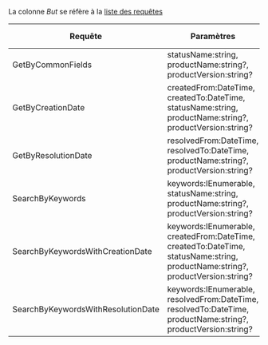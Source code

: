 La colonne *But* se réfère à la [liste des requêtes](./Liste%20des%20requêtes.md)

| Requête | Paramètres | But | Résultat escompté/obtenu | Commentaires |
|---------|------------|-----|--------------------------|--------------|
| GetByCommonFields | statusName:string, productName:string?, productVersion:string? | #1..3, #11..13 |  |  |
| GetByCreationDate | createdFrom:DateTime, createdTo:DateTime, statusName:string, productName:string?, productVersion:string? | #4, #5 |  | Importe GetByCommonFields |
| GetByResolutionDate | resolvedFrom:DateTime, resolvedTo:DateTime, productName:string?, productVersion:string? | #14, #15 |  | Importe GetByCommonFields |
| SearchByKeywords | keywords:IEnumerable<string>, statusName:string, productName:string?, productVersion:string? | #6..8, #16..18 |  | Importe GetByCommonFields et définit l'utilitaire `IEnumerable<Ticket> FilterByKeywords(IQueryable<Ticket> set, IEnumerable<string> keywords)` |
| SearchByKeywordsWithCreationDate | keywords:IEnumerable<string>, createdFrom:DateTime, createdTo:DateTime, statusName:string, productName:string?, productVersion:string? | #9, #10 |  | Importe GetByCreationDate et SearchByKeywords |
| SearchByKeywordsWithResolutionDate | keywords:IEnumerable<string>, resolvedFrom:DateTime, resolvedTo:DateTime, productName:string?, productVersion:string? | #19, #20 |  | Importe GetByResolutionDate et SearchByKeywords |